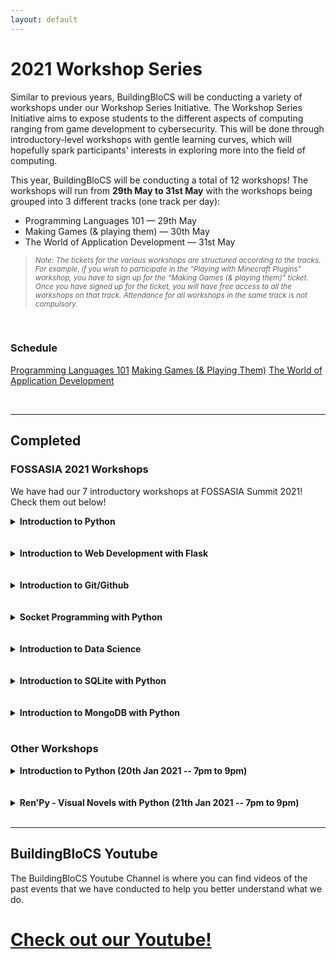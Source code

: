 ```yaml
---
layout: default
---
```


# 2021 Workshop Series

Similar to previous years, BuildingBloCS will be conducting a variety of workshops under our Workshop Series Initiative. The Workshop Series Initiative aims to expose students to the different aspects of computing ranging from game development to cybersecurity. This will be done through introductory-level workshops with gentle learning curves, which will hopefully spark participants' interests in exploring more into the field of computing.

This year, BuildingBloCS will be conducting a total of 12 workshops! The workshops will run from **29th May to 31st May** with the workshops being grouped into 3 different tracks (one track per day):

- Programming Languages 101 — 29th May
- Making Games (& playing them) — 30th May
- The World of Application Development — 31st May

> <small>_Note: The tickets for the various workshops are structured according to the tracks. For example, if you wish to participate in the “Playing with Minecraft Plugins” workshop, you have to sign up for the “Making Games (& playing them)” ticket. Once you have signed up for the ticket, you will have free access to all the workshops on that track. Attendance for all workshops in the same track is not compulsory._</small>

<br>

### Schedule

<a class="btn brand" href="{{ site.baseurl }}/schedule/#Programming%20Languages%20101">Programming Languages 101</a>
<a class="btn brand" href="{{ site.baseurl }}/schedule/#Making%20Games%20(&%20Playing%20Them)">Making Games (& Playing Them)</a>
<a class="btn brand" href="{{ site.baseurl }}/schedule/#The%20World%20of%20Application%20Development">The World of Application Development</a>

<br>

---

## Completed

### FOSSASIA 2021 Workshops

We have had our 7 introductory workshops at FOSSASIA Summit 2021! Check them out below!

<div>
<details>
  <summary><strong>Introduction to Python</strong></summary>
<br>
Python is a widely used, high level programming language, but it is easy to get started on. <br><br> In this workshop, you will be learning about the fundamental skills of Python, such as syntax, lists and functions.
<br><br>
  <strong>Prerequisites:</strong> Nothing much other than a desire to learn!
</details>
<br><br>
<details>
  <summary><strong>Introduction to Web Development with Flask</strong></summary>
<br>
With the help of Flask, a Python library, participants will be able to learn the basics of Web Development in building basic web-scraping applications. They will be free to explore and discover unique and interesting findings. Participants will learn the basics of HTML, CSS, Python (Flask) in this session and leave with their flask website hosted on CodeCollab.
<br><br>
  <strong>Prerequisites:</strong> Python Basics
</details>
<br><br>
<details>
  <summary><strong>Introduction to Git/Github</strong></summary>
<br>
Open source development is increasingly prevalent in software development, powering many devices that we use daily. Originally developed for managing the Linux operating system, Git is an extremely powerful tool for managing computing projects.<br><br>Participants will learn what Git is and how it is different from GitHub, what programmers can use Git for, learn to perform basic operations (commit, pull etc) using a Git GUI Client, perform simple collaborative operations (merge, forking) and understand the use of pull requests in working on public open source projects.
<br><br>
  <strong>Prerequisites:</strong> None
</details>
<br><br>
<details>
  <summary><strong>Socket Programming with Python</strong></summary>
<br>
Socket programming and the socket API are used to send and receive information between two physical devices, known as nodes, within a network. Upon completing this workshop, participants will be able to understand and use the main functions and methods in Python’s socket module to build their own client-server applications such as a multiplayer game.
<br><br>
  <strong>Prerequisites:</strong> A little experience with Python programming and a basic idea of Internet Protocols (IP).
</details>
<br><br>
<details>
  <summary><strong>Introduction to Data Science</strong></summary>
<br>
Data science is all about using data to solve problems. In this workshop, we will cover the basics of machine learning from loading data sets to creating predictive model, with the help of Scikit-learn (sklearn) to analyse data sets. At the end of the workshop, participants should be able to train a simple classifier and understand the data science lifecycle.
<br><br>
  <strong>Prerequisites:</strong> Python Basics
</details>
<br><br>
<details>
  <summary><strong>Introduction to SQLite with Python</strong></summary>
<br>
SQLite is the most used database engine in the world, integrated into applications that people use everyday. Participants can anticipate learning the basics of using SQLite3 with Python such as how to create a database, insert, update and delete data, fetch queries and import data from given csv files. This would be done by creating a text menu for users to retrieve and update information.
<br><br>
  <strong>Prerequisites:</strong> Python Basics
</details>
<br><br>
<details>
  <summary><strong>Introduction to MongoDB with Python</strong></summary>
<br>
MongoDB is a source-available, cross-platform, document-oriented database program. Classified as a NoSQL database program, MongoDB uses JSON-like documents with optional schemas. By the end of the workshop, participants would be able to build a Flask API with MongoDB to query and post data onto a server.
<br><br>
  <strong>Prerequisites:</strong> Python Basics
</details>
</div>

<br>

### Other Workshops

<div>
<details>
  <summary><strong>Introduction to Python (20th Jan 2021 -- 7pm to 9pm)</strong></summary>
<br>
Python is a widely used, high level programming language, which means that it is easy to get started on. <br><br> In this workshop, you will be learning about the fundamental skills of Python, such as syntax, lists and functions.
<br><br>
  <strong>Prerequisites:</strong> Nothing much other than a desire to learn!

</details>
<br><br>
<details>
  <summary><strong>Ren'Py - Visual Novels with Python (21th Jan 2021 -- 7pm to 9pm)</strong></summary>
<br>
This workshop teaches the basics of renpy, a visual novel engine that makes use of Python and basic computing skills. <br><br> Computational programming will be taught, along with some foundational skills of Python to help students be imaginative and more comfortable with coding in a creative way. <br><br> Do try to install the Ren'Py software before the event <br><br> [download here](https://www.renpy.org/latest.html)
<br><br>
  <strong>Prerequisites:</strong> Working computer and Ren'Py software installed on it
<br><br>
  <a class="btn" href="https://youtu.be/kcnVFFOnAIM">View Video</a>
<br>

</details>
</div>
<br>

---

## BuildingBloCS Youtube

The BuildingBloCS Youtube Channel is where you can find videos of the past events that we have conducted to help you better understand what we do.

# <a class="btn" href="https://www.youtube.com/channel/UCWQmrxGbwU4jFBCJf7rPoFQ">Check out our Youtube!</a>

